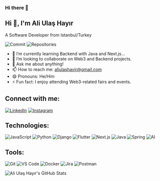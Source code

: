 ### Hi there 👋

<!--
**aliulashayir/aliulashayir** is a ✨ _special_ ✨ repository because its `README.md` (this file) appears on your GitHub profile.

Here are some ideas to get you started:

- 🔭 I’m currently working on ...
- 🌱 I’m currently learning ...
- 👯 I’m looking to collaborate on ...
- 🤔 I’m looking for help with ...
- 💬 Ask me about ...
- 📫 How to reach me: ...
- 😄 Pronouns: ...
- ⚡ Fun fact: ...
-->

## Hi 👋, I'm Ali Ulaş Hayır

A Software Developer from Istanbul/Turkey

![Commit](https://img.shields.io/badge/Commit-Commit%20Status-brightgreen)
![Repositories](https://img.shields.io/badge/Repositories-Repo%20Status-brightgreen)

- 🌱 I’m currently learning Backend with Java and Next.js...
- 👯 I’m looking to collaborate on Web3 and Backend projects.
- 💬 Ask me about anything!
- 📫 How to reach me: [aliulashayir@gmail.com](mailto:aliulashayir@gmail.com)
- 😄 Pronouns: He/Him
- ⚡ Fun fact: I enjoy attending Web3-related fairs and events.


## Connect with me:
[![LinkedIn](https://img.shields.io/badge/-LinkedIn-blue)]([your-linkedin-url](https://www.linkedin.com/in/ali-ulas-hayir/))
[![Instagram](https://img.shields.io/badge/-Instagram-purple)]((https://www.instagram.com/uliulas/))

## Technologies:
![JavaScript](https://img.shields.io/badge/-JavaScript-yellow)
![Python](https://img.shields.io/badge/-Python-blue)
![Django](https://img.shields.io/badge/-Django-green)
![Flutter](https://img.shields.io/badge/-Flutter-blue)
![Next.js](https://img.shields.io/badge/-Next.js-black)
![Java](https://img.shields.io/badge/-Java-red)
![Spring](https://img.shields.io/badge/-Spring-green)
![AI](https://img.shields.io/badge/-AI-red)

## Tools:
![Git](https://img.shields.io/badge/-Git-black)
![VS Code](https://img.shields.io/badge/-VS%20Code-blue)
![Docker](https://img.shields.io/badge/-Docker-blue)
![Jira](https://img.shields.io/badge/-Jira-blue)
![Postman](https://img.shields.io/badge/-Postman-orange)

![Ali Ulaş Hayır's GitHub Stats](https://github-readme-stats.vercel.app/api?username=aliulashayir&show_icons=true&theme=radical)
